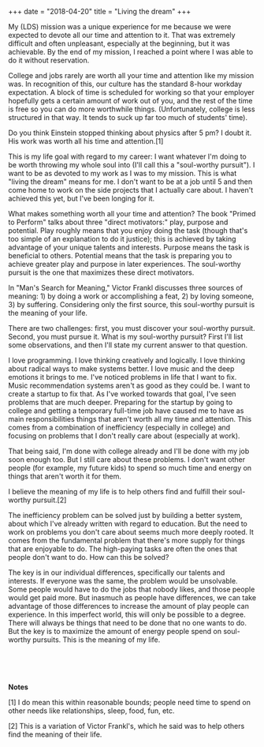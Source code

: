 +++
date = "2018-04-20"
title = "Living the dream"
+++

My (LDS) mission was a unique experience for me because we were
expected to devote all our time and attention to it. That was
extremely difficult and often unpleasant, especially at the beginning,
but it was achievable. By the end of my mission, I reached a point
where I was able to do it without reservation.

College and jobs rarely are worth all your time and attention like my
mission was. In recognition of this, our culture has the standard
8-hour workday expectation. A block of time is scheduled for working
so that your employer hopefully gets a certain amount of work out of
you, and the rest of the time is free so you can do more worthwhile
things. (Unfortunately, college is less structured in that way. It
tends to suck up far too much of students' time).

Do you think Einstein stopped thinking about physics after 5 pm? I
doubt it. His work was worth all his time and attention.[1]

This is my life goal with regard to my career: I want whatever I'm
doing to be worth throwing my whole soul into (I'll call this a
"soul-worthy pursuit"). I want to be as devoted to my work as I was to
my mission. This is what "living the dream" means for me. I don't want
to be at a job until 5 and then come home to work on the side projects
that I actually care about. I haven't achieved this yet, but I've been
longing for it.

What makes something worth all your time and attention? The book
"Primed to Perform" talks about three "direct motivators:" play,
purpose and potential. Play roughly means that you enjoy doing the
task (though that's too simple of an explanation to do it justice);
this is achieved by taking advantage of your unique talents and
interests. Purpose means the task is beneficial to others. Potential
means that the task is preparing you to achieve greater play and
purpose in later experiences. The soul-worthy pursuit is the one that
maximizes these direct motivators.

In "Man's Search for Meaning," Victor Frankl discusses three sources
of meaning: 1) by doing a work or accomplishing a feat, 2) by loving
someone, 3) by suffering. Considering only the first source, this
soul-worthy pursuit is the meaning of your life.

There are two challenges: first, you must discover your soul-worthy
pursuit. Second, you must pursue it. What is my soul-worthy pursuit?
First I'll list some observations, and then I'll state my current
answer to that question.

I love programming. I love thinking creatively and logically. I love
thinking about radical ways to make systems better. I love music and
the deep emotions it brings to me. I've noticed problems in life that
I want to fix. Music recommendation systems aren't as good as they
could be. I want to create a startup to fix that. As I've worked
towards that goal, I've seen problems that are much deeper. Preparing
for the startup by going to college and getting a temporary full-time
job have caused me to have as main responsibilities things that aren't
worth all my time and attention. This comes from a combination of
inefficiency (especially in college) and focusing on problems that I
don't really care about (especially at work).

That being said, I'm done with college already and I'll be done with
my job soon enough too. But I still care about these problems. I don't
want other people (for example, my future kids) to spend so
much time and energy on things that aren't worth it for them.

I believe the meaning of my life is to help others find and fulfill
their soul-worthy pursuit.[2]

The inefficiency problem can be solved just by building a better
system, about which I've already written with regard to education. But
the need to work on problems you don't care about seems much more
deeply rooted. It comes from the fundamental problem that there's more
supply for things that are enjoyable to do. The high-paying tasks are
often the ones that people don't want to do. How can this be solved?

The key is in our individual differences, specifically our talents and
interests. If everyone was the same, the problem would be unsolvable.
Some people would have to do the jobs that nobody likes, and those
people would get paid more. But inasmuch as people have differences,
we can take advantage of those differences to increase the amount of
play people can experience. In this imperfect world, this will only be
possible to a degree. There will always be things that need to be done
that no one wants to do. But the key is to maximize the amount of
energy people spend on soul-worthy pursuits. This is the meaning of my
life.

<br> <br> <br>

**Notes**

[1] I do mean this within reasonable bounds; people need time to
spend on other needs like relationships, sleep, food, fun, etc.

[2] This is a variation of Victor Frankl's, which he said was
to help others find the meaning of their life.

